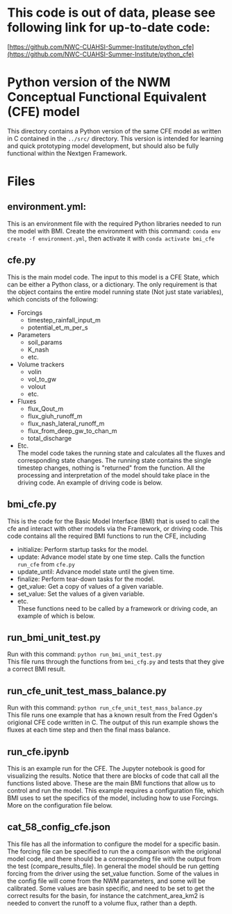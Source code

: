 # This code is out of data, please see following link for up-to-date code:
[https://github.com/NWC-CUAHSI-Summer-Institute/python_cfe](https://github.com/NWC-CUAHSI-Summer-Institute/python_cfe)

# Python version of the NWM Conceptual Functional Equivalent (CFE) model

This directory contains a Python version of the same CFE model as written in C contained in the `../src/` directory. This version is intended for learning and quick prototyping model development, but should also be fully functional within the Nextgen Framework.

# Files
## environment.yml: 
This is an environment file with the required Python libraries needed to run the model with BMI. Create the environment with this command: `conda env create -f environment.yml`, then activate it with `conda activate bmi_cfe` 
## cfe.py
This is the main model code. The input to this model is a CFE State, which can be either a Python class, or a dictionary. The only requirement is that the object contains the entire model running state (Not just state variables), which concists of the following:  
 - Forcings
    - timestep_rainfall_input_m
    - potential_et_m_per_s
 - Parameters
    - soil_params
    - K_nash
    - etc.
 - Volume trackers
    - volin
    - vol_to_gw
    - volout
    - etc.
 - Fluxes
    - flux_Qout_m
    - flux_giuh_runoff_m
    - flux_nash_lateral_runoff_m
    - flux_from_deep_gw_to_chan_m
    - total_discharge
 - Etc.  
 The model code takes the running state and calculates all the fluxes and corresponding state changes. The running state contains the single timestep changes, nothing is "returned" from the function. All the processing and interpretation of the model should take place in the driving code. An example of driving code is below.
 ## bmi_cfe.py
This is the code for the Basic Model Interface (BMI) that is used to call the cfe and interact with other models via the Framework, or driving code. This code contains all the required BMI functions to run the CFE, including 
 - initialize: Perform startup tasks for the model.
 - update: Advance model state by one time step. Calls the function `run_cfe` from `cfe.py`
 - update_until: Advance model state until the given time.
 - finalize: Perform tear-down tasks for the model.
 - get_value: Get a copy of values of a given variable.
 - set_value: Set the values of a given variable.
 - etc.  
 These functions need to be called by a framework or driving code, an example of which is below.
 ## run_bmi_unit_test.py
 Run with this command: `python run_bmi_unit_test.py`  
 This file runs through the functions from `bmi_cfg.py` and tests that they give a correct BMI result.
 ## run_cfe_unit_test_mass_balance.py
 Run with this command: `python run_cfe_unit_test_mass_balance.py`  
 This file runs one example that has a known result from the Fred Ogden's origional CFE code written in C. The output of this run example shows the fluxes at each time step and then the final mass balance.
 ## run_cfe.ipynb
 This is an example run for the CFE. The Jupyter notebook is good for visualizing the results. Notice that there are blocks of code that call all the functions listed above. These are the main BMI functions that allow us to control and run the model. This example requires a configuration file, which BMI uses to set the specifics of the model, including how to use Forcings. More on the configuration file below.
 ## cat_58_config_cfe.json
 This file has all the information to configure the model for a specific basin. The forcing file can be specified to run the a comparison with the origional model code, and there should be a corresponding file with the output from the test (compare_results_file). In general the model should be run getting forcing from the driver using the set_value function. Some of the values in the config file will come from the NWM parameters, and some will be calibrated. Some values are basin specific, and need to be set to get the correct results for the basin, for instance the catchment_area_km2 is needed to convert the runoff to a volume flux, rather than a depth.